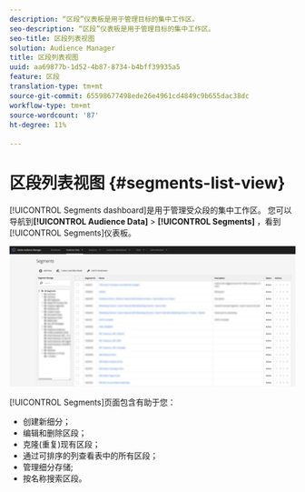 ```yaml
---
description: “区段”仪表板是用于管理目标的集中工作区。
seo-description: “区段”仪表板是用于管理目标的集中工作区。
seo-title: 区段列表视图
solution: Audience Manager
title: 区段列表视图
uuid: aa69877b-1d52-4b87-8734-b4bff39935a5
feature: 区段
translation-type: tm+mt
source-git-commit: 65598677498ede26e4961cd4849c9b655dac38dc
workflow-type: tm+mt
source-wordcount: '87'
ht-degree: 11%

---
```



# 区段列表视图 {#segments-list-view}

[!UICONTROL Segments dashboard]是用于管理受众段的集中工作区。 您可以导航到&#x200B;**[!UICONTROL Audience Data]** > **[!UICONTROL Segments]** ，看到[!UICONTROL Segments]仪表板。

![细分仪表板](assets/segments-dashboard.png)

[!UICONTROL Segments]页面包含有助于您：

* 创建新细分；
* 编辑和删除区段；
* 克隆(重复)现有区段；
* 通过可排序的列查看表中的所有区段；
* 管理细分存储;
* 按名称搜索区段。
